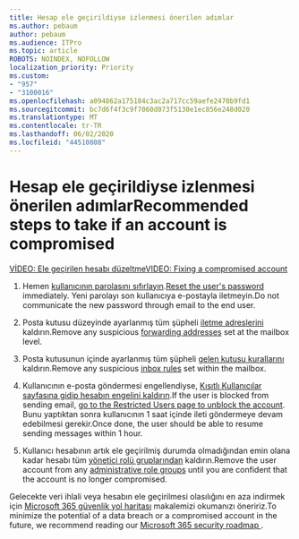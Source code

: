 ```yaml
---
title: Hesap ele geçirildiyse izlenmesi önerilen adımlar
ms.author: pebaum
author: pebaum
ms.audience: ITPro
ms.topic: article
ROBOTS: NOINDEX, NOFOLLOW
localization_priority: Priority
ms.custom:
- "957"
- "3100016"
ms.openlocfilehash: a094862a175184c3ac2a717cc59aefe2470b9fd1
ms.sourcegitcommit: bc7d6f4f3c9f7060d073f5130e1ec856e248d020
ms.translationtype: MT
ms.contentlocale: tr-TR
ms.lasthandoff: 06/02/2020
ms.locfileid: "44510808"
---
```

# <a name="recommended-steps-to-take-if-an-account-is-compromised"></a><span data-ttu-id="7e249-102">Hesap ele geçirildiyse izlenmesi önerilen adımlar</span><span class="sxs-lookup"><span data-stu-id="7e249-102">Recommended steps to take if an account is compromised</span></span>

[<span data-ttu-id="7e249-103">VİDEO: Ele geçirilen hesabı düzeltme</span><span class="sxs-lookup"><span data-stu-id="7e249-103">VIDEO: Fixing a compromised account</span></span>](https://www.microsoft.com/videoplayer/embed/RE2jvOb?pid=ocpVideo0-innerdiv-oneplayer&amp;postJsllMsg=true&amp;maskLevel=20&amp;autoplay=true)
  
1. <span data-ttu-id="7e249-104">Hemen [kullanıcının parolasını sıfırlayın](https://docs.microsoft.com/microsoft-365/admin/add-users/reset-passwords).</span><span class="sxs-lookup"><span data-stu-id="7e249-104">[Reset the user's password](https://docs.microsoft.com/microsoft-365/admin/add-users/reset-passwords) immediately.</span></span> <span data-ttu-id="7e249-105">Yeni parolayı son kullanıcıya e-postayla iletmeyin.</span><span class="sxs-lookup"><span data-stu-id="7e249-105">Do not communicate the new password through email to the end user.</span></span>

2. <span data-ttu-id="7e249-106">Posta kutusu düzeyinde ayarlanmış tüm şüpheli [iletme adreslerini](https://docs.microsoft.com/microsoft-365/admin/email/configure-email-forwarding) kaldırın.</span><span class="sxs-lookup"><span data-stu-id="7e249-106">Remove any suspicious [forwarding addresses](https://docs.microsoft.com/microsoft-365/admin/email/configure-email-forwarding) set at the mailbox level.</span></span>

3. <span data-ttu-id="7e249-107">Posta kutusunun içinde ayarlanmış tüm şüpheli [gelen kutusu kurallarını](https://support.office.com/article/1433E3A0-7FB0-4999-B536-50E05CB67FED) kaldırın.</span><span class="sxs-lookup"><span data-stu-id="7e249-107">Remove any suspicious [inbox rules](https://support.office.com/article/1433E3A0-7FB0-4999-B536-50E05CB67FED) set within the mailbox.</span></span>

4. <span data-ttu-id="7e249-108">Kullanıcının e-posta göndermesi engellendiyse, [Kısıtlı Kullanıcılar sayfasına gidip hesabın engelini kaldırın](https://protection.office.com/?hash=/restrictedusers).</span><span class="sxs-lookup"><span data-stu-id="7e249-108">If the user is blocked from sending email, [go to the Restricted Users page to unblock the account](https://protection.office.com/?hash=/restrictedusers).</span></span> <span data-ttu-id="7e249-109">Bunu yaptıktan sonra kullanıcının 1 saat içinde ileti göndermeye devam edebilmesi gerekir.</span><span class="sxs-lookup"><span data-stu-id="7e249-109">Once done, the user should be able to resume sending messages within 1 hour.</span></span>

5. <span data-ttu-id="7e249-110">Kullanıcı hesabının artık ele geçirilmiş durumda olmadığından emin olana kadar hesabı tüm [yönetici rolü gruplarından](https://docs.microsoft.com/microsoft-365/admin/add-users/assign-admin-roles) kaldırın.</span><span class="sxs-lookup"><span data-stu-id="7e249-110">Remove the user account from any [administrative role groups](https://docs.microsoft.com/microsoft-365/admin/add-users/assign-admin-roles) until you are confident that the account is no longer compromised.</span></span>

<span data-ttu-id="7e249-111">Gelecekte veri ihlali veya hesabın ele geçirilmesi olasılığını en aza indirmek için [Microsoft 365 güvenlik yol haritası](https://docs.microsoft.com//office365/securitycompliance/security-roadmap) makalemizi okumanızı öneririz.</span><span class="sxs-lookup"><span data-stu-id="7e249-111">To minimize the potential of a data breach or a compromised account in the future, we recommend reading our [Microsoft 365 security roadmap ](https://docs.microsoft.com//office365/securitycompliance/security-roadmap).</span></span>
  